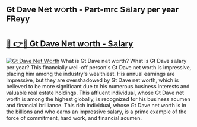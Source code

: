 ## Gt Dave N𝚎t w𝚘rth - Part-mrc S𝚊lary per year FReyy

# <h2><a href="http://gc054wh.nevu.top/?p=Gt+Dave">🔗 👉🔴 Gt Dave N𝚎t w𝚘rth - S𝚊lary</a></h2>

[![Gt Dave N𝚎t W𝚘rth](https://i.imgur.com/Oavwk0R.jpeg)](http://gc054wh.nevu.top/?p=Gt+Dave)
What is Gt Dave n𝚎t w𝚘rth? What is Gt Dave s𝚊lary per year?
This financially well-off person's Gt Dave net worth is impressive, placing him among the industry's wealthiest. His annual earnings are impressive, but they are overshadowed by Gt Dave net worth, which is believed to be more significant due to his numerous business interests and valuable real estate holdings. This affluent individual, whose Gt Dave net worth is among the highest globally, is recognized for his business acumen and financial brilliance. This rich individual, whose Gt Dave net worth is in the billions and who earns an impressive salary, is a prime example of the force of commitment, hard work, and financial acumen.
